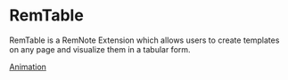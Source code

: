 # RemTable


RemTable is a RemNote Extension which allows users to create templates on any page and visualize them in a tabular form. 



[Animation](https://user-images.githubusercontent.com/38366722/133655692-75f3feed-c268-41e3-9afd-45e4e8591a5a.mp4)


